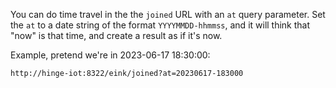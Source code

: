 You can do time travel in the the `joined` URL with an `at` query parameter.
Set the `at` to a date string of the format `YYYYMMDD-hhmmss`, and it will think that
"now" is that time, and create a result as if it's now.

Example, pretend we're in 2023-06-17 18:30:00:

    http://hinge-iot:8322/eink/joined?at=20230617-183000
